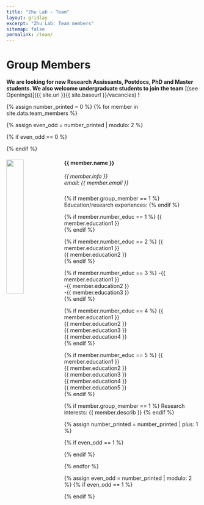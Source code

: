 ```yaml
---
title: "Zhu Lab - Team"
layout: gridlay
excerpt: "Zhu Lab: Team members"
sitemap: false
permalink: /team/
---
```


##

# Group Members

 **We are  looking for new Research Assissants, Postdocs, PhD and Master students. We also welcome undergraduate students to join the team** [(see Openings)]({{ site.url }}{{ site.baseurl }}/vacancies) **!**


{% assign number_printed = 0 %}
{% for member in site.data.team_members %}

{% assign even_odd = number_printed | modulo: 2 %}

{% if even_odd == 0 %}
<div class="row">
{% endif %}

<div class="col-sm-8 clearfix">
  <img src="{{ site.url }}{{ site.baseurl }}/images/teampic/{{ member.photo }}" class="img-responsive" width="30%" style="float: left" />
  <h4>{{ member.name }}</h4>
  <i>{{ member.info }}<br>email: {{ member.email }}</i><br>
  <h5> </h5>
  
  {% if member.group_member == 1 %}
  Education/research experiences:
  {% endif %}
  
  {% if member.number_educ == 1 %}
  {{ member.education1 }}<br>
  {% endif %}
  
  {% if member.number_educ == 2 %}
  {{ member.education1 }}<br>
  {{ member.education2 }}<br>
  {% endif %}
  
  {% if member.number_educ == 3 %}
  -{{ member.education1 }}<br>
  -{{ member.education2 }}<br>
  -{{ member.education3 }}<br>
  {% endif %}
  
  {% if member.number_educ == 4 %}
  {{ member.education1 }}<br>
  {{ member.education2 }}<br>
  {{ member.education3 }}<br>
  {{ member.education4 }}<br>
  {% endif %}
  
  {% if member.number_educ == 5 %}
  {{ member.education1 }}<br>
  {{ member.education2 }}<br>
  {{ member.education3 }}<br>
  {{ member.education4 }}<br>
  {{ member.education5 }}<br>
  {% endif %}
  
  {% if member.group_member == 1 %}
  Research interests: {{ member.describ }}
  {% endif %}

</div>

{% assign number_printed = number_printed | plus: 1 %}

{% if even_odd == 1 %}
</div>
{% endif %}

{% endfor %}

{% assign even_odd = number_printed | modulo: 2 %}
{% if even_odd == 1 %}
</div>
{% endif %}
